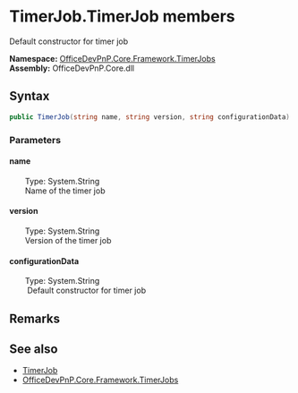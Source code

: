 # TimerJob.TimerJob members 
 Default constructor for timer job   

**Namespace:** [OfficeDevPnP.Core.Framework.TimerJobs](OfficeDevPnP.Core.Framework.TimerJobs.md)  
**Assembly:** OfficeDevPnP.Core.dll  
## Syntax
```C#
public TimerJob(string name, string version, string configurationData)
```
### Parameters
#### name  
&emsp;&emsp;Type: System.String  
&emsp;&emsp;Name of the timer job  


#### version  
&emsp;&emsp;Type: System.String  
&emsp;&emsp;Version of the timer job  


#### configurationData  
&emsp;&emsp;Type: System.String  
&emsp;&emsp; Default constructor for timer job   


## Remarks
  
## See also
- [TimerJob](OfficeDevPnP.Core.Framework.TimerJobs.TimerJob.md)
- [OfficeDevPnP.Core.Framework.TimerJobs](OfficeDevPnP.Core.Framework.TimerJobs.md)
